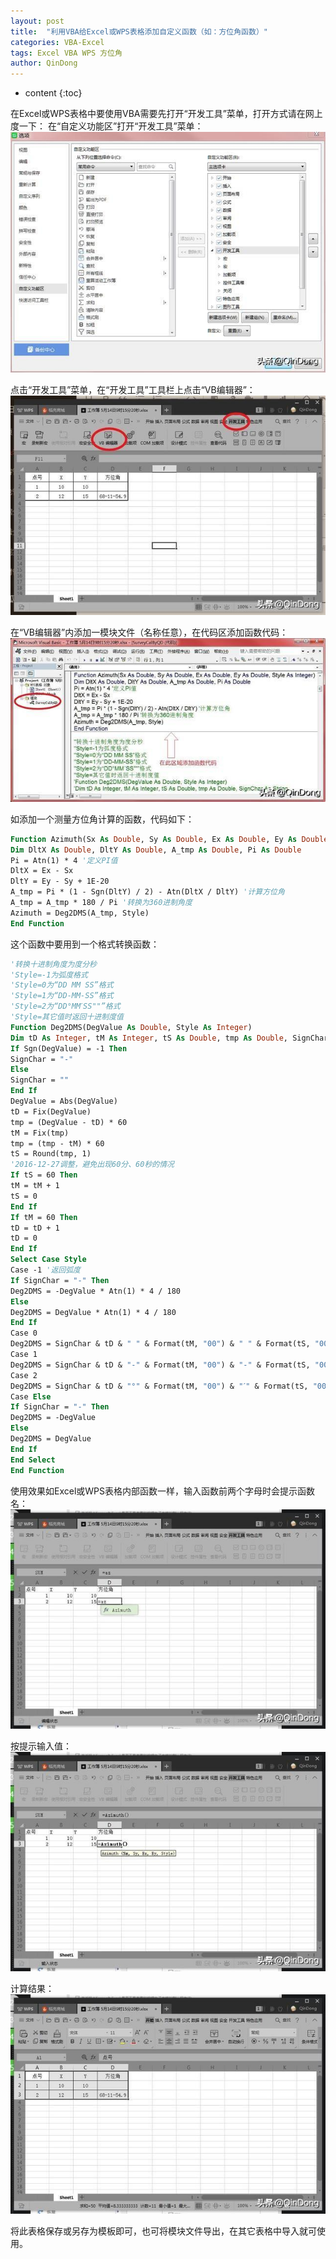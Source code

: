 ```yaml
---
layout: post
title:  "利用VBA给Excel或WPS表格添加自定义函数（如：方位角函数）"
categories: VBA-Excel
tags: Excel VBA WPS 方位角
author: QinDong
---
```

* content
{:toc}

在Excel或WPS表格中要使用VBA需要先打开“开发工具”菜单，打开方式请在网上度一下：
在“自定义功能区”打开“开发工具”菜单：
![](/img/2016/20160516-custom-function-in-excel-wps-01.jpg)





点击“开发工具”菜单，在“开发工具”工具栏上点击“VB编辑器”：
![](/img/2016/20160516-custom-function-in-excel-wps-02.jpg)

在“VB编辑器”内添加一模块文件（名称任意），在代码区添加函数代码：
![](/img/2016/20160516-custom-function-in-excel-wps-03.jpg)

如添加一个测量方位角计算的函数，代码如下：

``` vb
Function Azimuth(Sx As Double, Sy As Double, Ex As Double, Ey As Double, Style As Integer)
Dim DltX As Double, DltY As Double, A_tmp As Double, Pi As Double
Pi = Atn(1) * 4 '定义PI值
DltX = Ex - Sx
DltY = Ey - Sy + 1E-20
A_tmp = Pi * (1 - Sgn(DltY) / 2) - Atn(DltX / DltY) '计算方位角
A_tmp = A_tmp * 180 / Pi '转换为360进制角度
Azimuth = Deg2DMS(A_tmp, Style)
End Function
```

这个函数中要用到一个格式转换函数：

``` vb
'转换十进制角度为度分秒
'Style=-1为弧度格式
'Style=0为“DD MM SS”格式
'Style=1为“DD-MM-SS”格式
'Style=2为“DD°MMˊSS""”格式
'Style=其它值时返回十进制度值
Function Deg2DMS(DegValue As Double, Style As Integer)
Dim tD As Integer, tM As Integer, tS As Double, tmp As Double, SignChar As String
If Sgn(DegValue) = -1 Then
SignChar = "-"
Else
SignChar = ""
End If
DegValue = Abs(DegValue)
tD = Fix(DegValue)
tmp = (DegValue - tD) * 60
tM = Fix(tmp)
tmp = (tmp - tM) * 60
tS = Round(tmp, 1)
'2016-12-27调整，避免出现60分、60秒的情况
If tS = 60 Then
tM = tM + 1
tS = 0
End If
If tM = 60 Then
tD = tD + 1
tD = 0
End If
Select Case Style
Case -1 '返回弧度
If SignChar = "-" Then
Deg2DMS = -DegValue * Atn(1) * 4 / 180
Else
Deg2DMS = DegValue * Atn(1) * 4 / 180
End If
Case 0
Deg2DMS = SignChar & tD & " " & Format(tM, "00") & " " & Format(tS, "00.0")
Case 1
Deg2DMS = SignChar & tD & "-" & Format(tM, "00") & "-" & Format(tS, "00.0")
Case 2
Deg2DMS = SignChar & tD & "°" & Format(tM, "00") & "ˊ" & Format(tS, "00.0") & """"
Case Else
If SignChar = "-" Then
Deg2DMS = -DegValue
Else
Deg2DMS = DegValue
End If
End Select
End Function
```

使用效果如Excel或WPS表格内部函数一样，输入函数前两个字母时会提示函数名：
![](/img/2016/20160516-custom-function-in-excel-wps-04.jpg)

按提示输入值：
![](/img/2016/20160516-custom-function-in-excel-wps-05.jpg)

计算结果：
![](/img/2016/20160516-custom-function-in-excel-wps-06.jpg)

将此表格保存或另存为模板即可，也可将模块文件导出，在其它表格中导入就可使用。